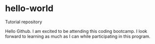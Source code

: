 # hello-world
Tutorial repository

Hello Github.
I am excited to be attending this coding bootcamp.  I look forward to learning as much as I can while participating in this program.
